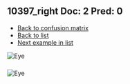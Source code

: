 ## 10397_right Doc: 2 Pred: 0
- [Back to confusion matrix](https://github.com/juliandewit/kaggle_retinopathy/blob/master/matrix.md)
- [Back to list](https://github.com/juliandewit/kaggle_retinopathy/blob/master/lists/20/list.md)
- [Next example in list](https://github.com/juliandewit/kaggle_retinopathy/blob/master/lists/20/10/10501_right.md)

![Eye](https://retinopaty.blob.core.windows.net/size1024/10397_right_2.jpeg)

### 

![Eye]()
